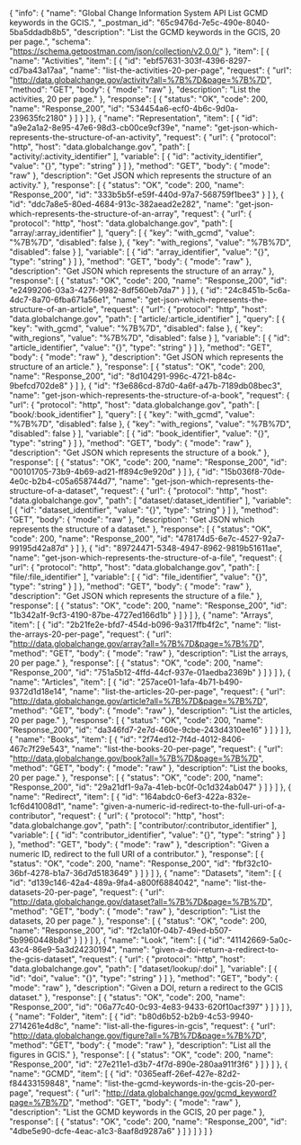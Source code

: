 {
  "info": {
    "name": "Global Change Information System API List GCMD keywords in the GCIS.",
    "_postman_id": "65c9476d-7e5c-490e-8040-5ba5ddadb8b5",
    "description": "List the GCMD keywords in the GCIS, 20 per page.",
    "schema": "https://schema.getpostman.com/json/collection/v2.0.0/"
  },
  "item": [
    {
      "name": "Activities",
      "item": [
        {
          "id": "ebf57631-303f-4396-8297-cd7ba43a17aa",
          "name": "list-the-activities-20-per-page",
          "request": {
            "url": "http://data.globalchange.gov/activity?all=%7B%7D&page=%7B%7D",
            "method": "GET",
            "body": {
              "mode": "raw"
            },
            "description": "List the activities, 20 per page."
          },
          "response": [
            {
              "status": "OK",
              "code": 200,
              "name": "Response_200",
              "id": "534454a6-ecf0-4b6c-9d0a-239635fc2180"
            }
          ]
        }
      ]
    },
    {
      "name": "Representation",
      "item": [
        {
          "id": "a9e2a1a2-8e95-47e6-98d3-cb00ce9cf39e",
          "name": "get-json-which-represents-the-structure-of-an-activity",
          "request": {
            "url": {
              "protocol": "http",
              "host": "data.globalchange.gov",
              "path": [
                "activity/:activity_identifier"
              ],
              "variable": [
                {
                  "id": "activity_identifier",
                  "value": "{}",
                  "type": "string"
                }
              ]
            },
            "method": "GET",
            "body": {
              "mode": "raw"
            },
            "description": "Get JSON which represents the structure of an activity."
          },
          "response": [
            {
              "status": "OK",
              "code": 200,
              "name": "Response_200",
              "id": "333b5b5f-e59f-440d-97a7-568759f1bee3"
            }
          ]
        },
        {
          "id": "ddc7a8e5-80ed-4684-913c-382aead2e282",
          "name": "get-json-which-represents-the-structure-of-an-array",
          "request": {
            "url": {
              "protocol": "http",
              "host": "data.globalchange.gov",
              "path": [
                "array/:array_identifier"
              ],
              "query": [
                {
                  "key": "with_gcmd",
                  "value": "%7B%7D",
                  "disabled": false
                },
                {
                  "key": "with_regions",
                  "value": "%7B%7D",
                  "disabled": false
                }
              ],
              "variable": [
                {
                  "id": "array_identifier",
                  "value": "{}",
                  "type": "string"
                }
              ]
            },
            "method": "GET",
            "body": {
              "mode": "raw"
            },
            "description": "Get JSON which represents the structure of an array."
          },
          "response": [
            {
              "status": "OK",
              "code": 200,
              "name": "Response_200",
              "id": "e2499206-03a3-427f-9982-8df560eb7da7"
            }
          ]
        },
        {
          "id": "24c8451b-5c6a-4dc7-8a70-6fba671a56e1",
          "name": "get-json-which-represents-the-structure-of-an-article",
          "request": {
            "url": {
              "protocol": "http",
              "host": "data.globalchange.gov",
              "path": [
                "article/:article_identifier"
              ],
              "query": [
                {
                  "key": "with_gcmd",
                  "value": "%7B%7D",
                  "disabled": false
                },
                {
                  "key": "with_regions",
                  "value": "%7B%7D",
                  "disabled": false
                }
              ],
              "variable": [
                {
                  "id": "article_identifier",
                  "value": "{}",
                  "type": "string"
                }
              ]
            },
            "method": "GET",
            "body": {
              "mode": "raw"
            },
            "description": "Get JSON which represents the structure of an article."
          },
          "response": [
            {
              "status": "OK",
              "code": 200,
              "name": "Response_200",
              "id": "8d104291-996c-4721-b84c-9befcd702de8"
            }
          ]
        },
        {
          "id": "f3e686cd-87d0-4a6f-a47b-7189db08bec3",
          "name": "get-json-which-represents-the-structure-of-a-book",
          "request": {
            "url": {
              "protocol": "http",
              "host": "data.globalchange.gov",
              "path": [
                "book/:book_identifier"
              ],
              "query": [
                {
                  "key": "with_gcmd",
                  "value": "%7B%7D",
                  "disabled": false
                },
                {
                  "key": "with_regions",
                  "value": "%7B%7D",
                  "disabled": false
                }
              ],
              "variable": [
                {
                  "id": "book_identifier",
                  "value": "{}",
                  "type": "string"
                }
              ]
            },
            "method": "GET",
            "body": {
              "mode": "raw"
            },
            "description": "Get JSON which represents the structure of a book."
          },
          "response": [
            {
              "status": "OK",
              "code": 200,
              "name": "Response_200",
              "id": "00101705-73b9-4b69-ad21-ff894c9e920d"
            }
          ]
        },
        {
          "id": "15b036f8-70de-4e0c-b2b4-c05a658744d7",
          "name": "get-json-which-represents-the-structure-of-a-dataset",
          "request": {
            "url": {
              "protocol": "http",
              "host": "data.globalchange.gov",
              "path": [
                "dataset/:dataset_identifier"
              ],
              "variable": [
                {
                  "id": "dataset_identifier",
                  "value": "{}",
                  "type": "string"
                }
              ]
            },
            "method": "GET",
            "body": {
              "mode": "raw"
            },
            "description": "Get JSON which represents the structure of a dataset."
          },
          "response": [
            {
              "status": "OK",
              "code": 200,
              "name": "Response_200",
              "id": "478174d5-6e7c-4527-92a7-99195d42a87d"
            }
          ]
        },
        {
          "id": "89724471-5348-4947-8962-9819b51611ae",
          "name": "get-json-which-represents-the-structure-of-a-file",
          "request": {
            "url": {
              "protocol": "http",
              "host": "data.globalchange.gov",
              "path": [
                "file/:file_identifier"
              ],
              "variable": [
                {
                  "id": "file_identifier",
                  "value": "{}",
                  "type": "string"
                }
              ]
            },
            "method": "GET",
            "body": {
              "mode": "raw"
            },
            "description": "Get JSON which represents the structure of a file."
          },
          "response": [
            {
              "status": "OK",
              "code": 200,
              "name": "Response_200",
              "id": "1b342a1f-9cf3-4190-87be-4727ed166d1b"
            }
          ]
        }
      ]
    },
    {
      "name": "Arrays",
      "item": [
        {
          "id": "2b21fe2e-bfd7-454d-b096-9a317ffb4f2c",
          "name": "list-the-arrays-20-per-page",
          "request": {
            "url": "http://data.globalchange.gov/array?all=%7B%7D&page=%7B%7D",
            "method": "GET",
            "body": {
              "mode": "raw"
            },
            "description": "List the arrays, 20 per page."
          },
          "response": [
            {
              "status": "OK",
              "code": 200,
              "name": "Response_200",
              "id": "751a5b12-4ffd-44cf-937e-01aedba2369b"
            }
          ]
        }
      ]
    },
    {
      "name": "Articles",
      "item": [
        {
          "id": "257ace01-1afa-4b71-b490-9372d1d18e14",
          "name": "list-the-articles-20-per-page",
          "request": {
            "url": "http://data.globalchange.gov/article?all=%7B%7D&page=%7B%7D",
            "method": "GET",
            "body": {
              "mode": "raw"
            },
            "description": "List the articles, 20 per page."
          },
          "response": [
            {
              "status": "OK",
              "code": 200,
              "name": "Response_200",
              "id": "da346fd7-2e7d-460e-9cbe-243d4310ee16"
            }
          ]
        }
      ]
    },
    {
      "name": "Books",
      "item": [
        {
          "id": "2f74ed12-7f4d-4012-8406-467c7f29e543",
          "name": "list-the-books-20-per-page",
          "request": {
            "url": "http://data.globalchange.gov/book?all=%7B%7D&page=%7B%7D",
            "method": "GET",
            "body": {
              "mode": "raw"
            },
            "description": "List the books, 20 per page."
          },
          "response": [
            {
              "status": "OK",
              "code": 200,
              "name": "Response_200",
              "id": "29a21df1-9a7a-41eb-bc0f-0c1d324ab047"
            }
          ]
        }
      ]
    },
    {
      "name": "Redirect",
      "item": [
        {
          "id": "164abdc0-6ef3-422a-832e-1cf6d41008d1",
          "name": "given-a-numeric-id-redirect-to-the-full-uri-of-a-contributor",
          "request": {
            "url": {
              "protocol": "http",
              "host": "data.globalchange.gov",
              "path": [
                "contributor/:contributor_identifier"
              ],
              "variable": [
                {
                  "id": "contributor_identifier",
                  "value": "{}",
                  "type": "string"
                }
              ]
            },
            "method": "GET",
            "body": {
              "mode": "raw"
            },
            "description": "Given a numeric ID, redirect to the full URI of a contributor."
          },
          "response": [
            {
              "status": "OK",
              "code": 200,
              "name": "Response_200",
              "id": "fbf32c10-36bf-4278-b1a7-36d7d5183649"
            }
          ]
        }
      ]
    },
    {
      "name": "Datasets",
      "item": [
        {
          "id": "d139c146-42a4-489a-9fa4-a800f6884042",
          "name": "list-the-datasets-20-per-page",
          "request": {
            "url": "http://data.globalchange.gov/dataset?all=%7B%7D&page=%7B%7D",
            "method": "GET",
            "body": {
              "mode": "raw"
            },
            "description": "List the datasets, 20 per page."
          },
          "response": [
            {
              "status": "OK",
              "code": 200,
              "name": "Response_200",
              "id": "f2c1a10f-04b7-49ed-b507-5b9960448b8d"
            }
          ]
        }
      ]
    },
    {
      "name": "Look",
      "item": [
        {
          "id": "41142669-5a0c-43c4-86e9-5a3d24230194",
          "name": "given-a-doi-return-a-redirect-to-the-gcis-dataset",
          "request": {
            "url": {
              "protocol": "http",
              "host": "data.globalchange.gov",
              "path": [
                "dataset/lookup/:doi"
              ],
              "variable": [
                {
                  "id": "doi",
                  "value": "{}",
                  "type": "string"
                }
              ]
            },
            "method": "GET",
            "body": {
              "mode": "raw"
            },
            "description": "Given a DOI, return a redirect to the GCIS dataset."
          },
          "response": [
            {
              "status": "OK",
              "code": 200,
              "name": "Response_200",
              "id": "06a77c40-0c93-4e83-9433-620f10acf397"
            }
          ]
        }
      ]
    },
    {
      "name": "Folder",
      "item": [
        {
          "id": "b80d6b52-b2b9-4c53-9940-2714261e4d8c",
          "name": "list-all-the-figures-in-gcis",
          "request": {
            "url": "http://data.globalchange.gov/figure?all=%7B%7D&page=%7B%7D",
            "method": "GET",
            "body": {
              "mode": "raw"
            },
            "description": "List all the figures in GCIS."
          },
          "response": [
            {
              "status": "OK",
              "code": 200,
              "name": "Response_200",
              "id": "27e211e1-d3b7-4f7d-890e-280aa911f3f6"
            }
          ]
        }
      ]
    },
    {
      "name": "GCMD",
      "item": [
        {
          "id": "0365eaff-26ef-427e-82d2-f84433159848",
          "name": "list-the-gcmd-keywords-in-the-gcis-20-per-page",
          "request": {
            "url": "http://data.globalchange.gov/gcmd_keyword?page=%7B%7D",
            "method": "GET",
            "body": {
              "mode": "raw"
            },
            "description": "List the GCMD keywords in the GCIS, 20 per page."
          },
          "response": [
            {
              "status": "OK",
              "code": 200,
              "name": "Response_200",
              "id": "4dbe5e90-dcfe-4eac-a1c3-8aaf8d9287a6"
            }
          ]
        }
      ]
    }
  ]
}